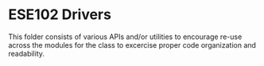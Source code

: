 # ESE102 Drivers

This folder consists of various APIs and/or utilities to encourage re-use across the modules for the class to excercise proper code organization and readability.
